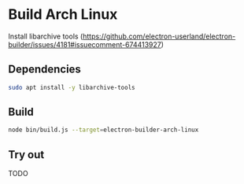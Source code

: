 # Build Arch Linux

Install libarchive tools (https://github.com/electron-userland/electron-builder/issues/4181#issuecomment-674413927)

## Dependencies

```sh
sudo apt install -y libarchive-tools
```

## Build

```sh
node bin/build.js --target=electron-builder-arch-linux
```

## Try out

TODO
